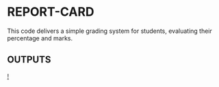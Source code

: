 # REPORT-CARD
This code delivers a simple grading system for students, evaluating their percentage and marks.
## OUTPUTS
[!](https://github.com/anjaalliiiii/REPORT-CARD/blob/main/SS.png)
